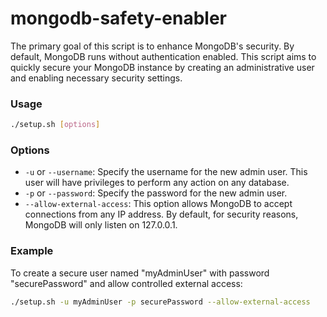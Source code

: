 # mongodb-safety-enabler

The primary goal of this script is to enhance MongoDB's security. By default, MongoDB runs without authentication enabled. This script aims to quickly secure your MongoDB instance by creating an administrative user and enabling necessary security settings.

### Usage
```sh
./setup.sh [options]
```
### Options
- `-u` or `--username`: Specify the username for the new admin user. This user will have privileges to perform any action on any database.
- `-p` or `--password`: Specify the password for the new admin user.
- `--allow-external-access`: This option allows MongoDB to accept connections from any IP address. By default, for security reasons, MongoDB will only listen on 127.0.0.1.

### Example
To create a secure user named "myAdminUser" with password "securePassword" and allow controlled external access:

```sh
./setup.sh -u myAdminUser -p securePassword --allow-external-access
```
